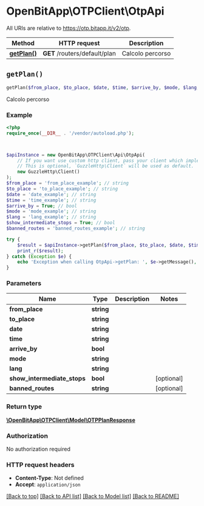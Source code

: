# OpenBitApp\OTPClient\OtpApi

All URIs are relative to https://otp.bitapp.it/v2/otp.

Method | HTTP request | Description
------------- | ------------- | -------------
[**getPlan()**](OtpApi.md#getPlan) | **GET** /routers/default/plan | Calcolo percorso


## `getPlan()`

```php
getPlan($from_place, $to_place, $date, $time, $arrive_by, $mode, $lang, $show_intermediate_stops, $banned_routes): \OpenBitApp\OTPClient\Model\OTPPlanResponse
```

Calcolo percorso

### Example

```php
<?php
require_once(__DIR__ . '/vendor/autoload.php');



$apiInstance = new OpenBitApp\OTPClient\Api\OtpApi(
    // If you want use custom http client, pass your client which implements `GuzzleHttp\ClientInterface`.
    // This is optional, `GuzzleHttp\Client` will be used as default.
    new GuzzleHttp\Client()
);
$from_place = 'from_place_example'; // string
$to_place = 'to_place_example'; // string
$date = 'date_example'; // string
$time = 'time_example'; // string
$arrive_by = True; // bool
$mode = 'mode_example'; // string
$lang = 'lang_example'; // string
$show_intermediate_stops = True; // bool
$banned_routes = 'banned_routes_example'; // string

try {
    $result = $apiInstance->getPlan($from_place, $to_place, $date, $time, $arrive_by, $mode, $lang, $show_intermediate_stops, $banned_routes);
    print_r($result);
} catch (Exception $e) {
    echo 'Exception when calling OtpApi->getPlan: ', $e->getMessage(), PHP_EOL;
}
```

### Parameters

Name | Type | Description  | Notes
------------- | ------------- | ------------- | -------------
 **from_place** | **string**|  |
 **to_place** | **string**|  |
 **date** | **string**|  |
 **time** | **string**|  |
 **arrive_by** | **bool**|  |
 **mode** | **string**|  |
 **lang** | **string**|  |
 **show_intermediate_stops** | **bool**|  | [optional]
 **banned_routes** | **string**|  | [optional]

### Return type

[**\OpenBitApp\OTPClient\Model\OTPPlanResponse**](../Model/OTPPlanResponse.md)

### Authorization

No authorization required

### HTTP request headers

- **Content-Type**: Not defined
- **Accept**: `application/json`

[[Back to top]](#) [[Back to API list]](../../README.md#endpoints)
[[Back to Model list]](../../README.md#models)
[[Back to README]](../../README.md)
